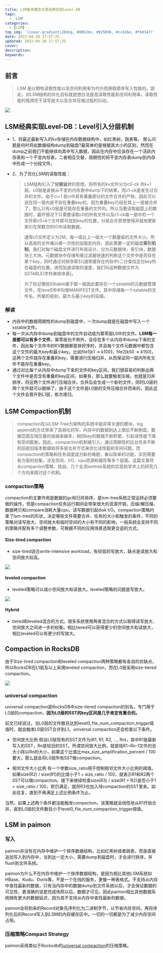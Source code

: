 ```yaml
---
title: LSM基本概念与其经典实现Level-DB
tags:
  - 'LSM'
categories:
  - [LSM]
top_img: 'linear-gradient(20deg, #0062be, #925696, #cc426e, #fb0347)'
date: 2023-04-30 17:57:25
updated: 2022-04-30 17:57:25
cover:
description:
keywords:
---
```


## 前言

> LSM 是以牺牲读取性能以及空间利用率为代价而换取顺序写入性能的。因此，对LSM结构的优化目标就是想办法提高读取性能和空间利用率。读取性能的瓶颈在于读写放大以及合并压缩过程的抖动。

![](https://raw.githubusercontent.com/yuanoOo/learngit/master/jpg/lsm-01.png)

## LSM经典实现Level-DB：Level引入分层机制

- 1、将最近最新写入的kv存储在内存数据结构中，如红黑树，跳表等。 那么问题是何时将此数据结构dump到磁盘?最简单的是根据其大小的区别，然而在dump之前我们不能继续向其中写入数据，因此在内存中应该存在一个活跃内存表和一个不变内存表，二者相互交替，周期性的将不变内存表dump到内存中形成一个分段文件。

- 2、为了优化LSM的读取性能：

  > LSM结构引入了**分层设计**的思想。将所有的kv文件分为c0-ck 共k+1层。c0层是直接从不变的内存表中dump下的结果。而c1-ck是发生过合并的文件。由于ci+1 是ci中具有重叠部分的文件合并的产物，因此可以说在同一层内是不存在重叠key的，因为重叠key已经在其上一层被合并了。那么只有c0层是可能存在重叠的文件的。所以当要读取磁盘上的数据时，最坏情况下只需要读取c0的所有文件以及c1-ck每一层中的一个文件即c0+k个文件即可找到key的位置，分层合并思想使得非就地更新索引在常数次的IO中读取数据。

  > 通常c0文件定义为2M，每一级比上一级大一个数量级的文件大小。所以高层的文件难以被一次性的加载到内存，因此需要一定的磁盘**索引机制**。我们对每个磁盘文件进行布局设计，分为元数据块，索引块，数据块三大块。元数据块中存储布隆过滤器快速的判断这个文件中是否存在某个key，同时通过对排序索引(通常缓存在内存中)二分查找定位key所在磁盘的位置。进而加速读取的速度，我们叫这种数据文件为SSTABLE(字符串排序表)。

  > 为了标记哪些SStable属于那一层因此要存在一个sstable的元数据管理文件，在levelDB中叫做MANIFEST文件。其中存储每一个sstable的文件名，所属的级别，最大与最小key的前缀。

### 解读

- 内存中的数据周期性的dump到磁盘中，一次dump就是在磁盘中写入一个sstable文件。
- 每一次从内存中dump到磁盘中的文件自动成为第零层L0中的文件。**LSM每一层都可以有多个文件**。第零层也不例外，会存在多个从内存中dump下来的文件，因此每个文件中的KV数据都是排好序的，并且每个文件元数据中都包含这个文件的最大key和最小key。比如file1[k1 ->  k100]，file2[k50 -> k150]，这两个文件就存在重叠的key，需要进行压缩归并，从而保证同一层内所有文件不能存在重叠key。
- 通过对比每个从内存中dump下来的文件的key区间，我们很容易的判断出两个文件中是否含有重叠的key区间，如果有，那么就要触发压缩，也就是归并排序，将这两个文件进行压缩合并。合并后会生成一个新的文件，同时L0层的两个文件就可以删掉了，由于这个文件是L0层的文件压缩合并而来的，因此这个文件会晋升到L1层，依次递归。

## LSM Compaction机制

> compaction在以LSM-Tree为架构的系统中是非常关键的模块，log append的方式带来了高吞吐的写，内存中的数据到达上限后不断刷盘，数据范围互相交叠的层越来越多，相同key的数据不断积累，引起读性能下降和空间膨胀。因此，compaction机制被引入，通过周期性的后台任务不断的回收旧版本数据和将多层合并方式来优化读性能和空间问题。而compaction的策略和任务调度成为新的难题，看似简单的功能，实则需要各方面的权衡，涉及空间、I/O、cpu资源和缓存等多个层面。这篇文章将从compaction策略、挑战、几个主流lsmtree系统的实现和学术上的研究几个方向来探讨这个机制。

### compaction策略

compaction的主要作用是数据的gc和归并排序，是lsm-tree系统正常运转必须要做的操作，但是compaction任务运行期间会带来很大的资源开销，压缩/解压缩、数据拷贝和compare消耗大量cpu，读写数据引起disk I/O。compaction策略约束了lsm-tree的形状，决定哪些文件需要合并、任务的大小和触发的条件，不同的策略对读写放大、空间放大和临时空间的大小有不同的影响，一般系统会支持不同的策略并配有多个调整参数，可根据不同的应用场景选取更合适的方式。

#### Size-tired compaction

- size-tired适合write-intensive workload，有较低的写放大，缺点是读放大和空间放大较高。

![](https://github.com/yuanoOo/learngit/raw/master/jpg/size-tired-01.png)

#### leveled compaction

- leveled策略可以减小空间放大和读放大。leveled策略的问题是写放大。

![](https://github.com/yuanoOo/learngit/raw/master/jpg/level-comp-01.png)	

#### Hybrid

- tiered和leveled混合的方式。很多系统使用两者混合的方式以取得读写放大、空间放大之间进一步的权衡。相比tiered可以获得更少的空间放大和读放大，相比leveled可以有更少的写放大。



## Compaction in RocksDB

由于Size-tired compaction和leveled compaction两种策略都有各自的优缺点，所以RocksDB在L1层及以上采用leveled compaction，而在L0层采用size-tiered compaction。

![](https://github.com/yuanoOo/learngit/raw/master/jpg/rocksdb-compaction-01.png)

### universal compaction
universal compaction是RocksDB中size-tiered compaction的别名，专门用于L0层的compaction，**因为L0层的SST的key区间是几乎肯定有重合的。**

前文已经说过，当L0层的文件数目达到level0_file_num_compaction_trigger阈值时，就会触发L0层SST合并到L1。universal compaction还会检查以下条件。

- 空间放大比例
  假设L0层现有的SST文件为(R1, R1, R2, ..., Rn)，其中R1是最新写入的SST，Rn是较旧的SST。所谓空间放大比例，就是指R1~Rn-1文件的总大小除以Rn的大小，如果这个比值比max_size_amplification_percent / 100要大，那么就会将L0层所有SST做compaction。

- 相邻文件大小比例
  有一个参数size_ratio用于控制相邻文件大小比例的阈值。如果size(R2) / size(R1)的比值小于1 + size_ratio / 100，就表示R1和R2两个SST可以做compaction。接下来继续检查size(R3) / size(R1 + R2)是否小于1 + size_ratio / 100，若仍满足，就将R3也加入待compaction的SST里来。如此往复，直到不再满足上述比例条件为止。

当然，如果上述两个条件都没能触发compaction，该策略就会线性地从R1开始合并，直到L0层的文件数目小于level0_file_num_compaction_trigger阈值。



## LSM in paimon

### 写入

paimon并没有在内存中维护一个排序数据结构，比如红黑树或者跳表，而是直接追加写入到内存中，当到达一定大小，需要dump到磁盘时，才会进行排序，并flush到文件系统。

paimon为什么不在内存中维护一个排序数据结构，是因为相比其他LSM系统如HBase、Kudu、Doris等，不是一个在线的服务，更像一种表格式。不支持从内存中查找最新的数据，只有当内存中的数据dump到文件系统以后，才会保证数据的可见性，更准确的说是完成快照以后，数据才可见。因此paimon相比其他数据系统拥有更大的数据延迟，因为其不支持从内存中查找最新的数据。

paimon会将到来的Record对象先序列化为二进制字节，以节省内存空间，再将序列化后的Record写入到LSM的内存缓存区中。一切的一切都是为了减少内存空间占用。

### 压缩策略Compact Strategy

paimon采用类似于Rocksdb的[universal compaction](https://github.com/facebook/rocksdb/wiki/Universal-Compaction)的压缩策略。